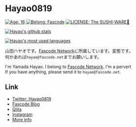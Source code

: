 # Hayao0819

[![Age: 16](https://img.shields.io/badge/Age-16-blue?style=for-the-badge)](https://en.wikipedia.org/wiki/August_19)
[![Belong: Fascode](https://img.shields.io/badge/Belongs-Fascode-green?style=for-the-badge)](https://fascode.net/en/)
[![LICENSE: The SUSHI-WARE🍣](https://watasuke.tk/pic/license-MIT_SUSHI-WARE.svg)](https://github.com/MakeNowJust/sushi-ware)

[![Hayao's github stats](https://github-readme-stats.vercel.app/api?username=Hayao0819&count_private=true&show_icons=true&theme=gotham)](https://github.com/Hayao0819)
  
[![Hayao's most used languages](https://github-readme-stats.vercel.app/api/top-langs/?username=Hayao0819&theme=gotham)](https://github.com/Hayao0819)

山田ハヤオです。[Fascode Network](https://fascode.net/en/)に所属しています。変態です。  
何かあれば`hayao@fascode.net`までお願いします。  
  
I'm Yamada Hayao. I belong to [Fascode Network](https://fascode.net/en/). I'm a pervert  
If you have anything, please send it to `hayao@fascode.net`.  
  
## Link
- [Twitter: Hayao0819](https://twitter.com/Hayao0819)
- [Fascode Blog](https://blog.fascode.net/)
- [Qiita](https://qiita.com/Hayao0819)
- [Instagram](https://www.instagram.com/hayao0819/)
- [More info](https://blog.fascode.net/%E5%B1%B1%E7%94%B0%E3%83%8F%E3%83%A4%E3%82%AA/)
